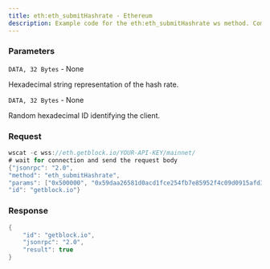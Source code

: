 ```yaml
---
title: eth:eth_submitHashrate - Ethereum
description: Example code for the eth:eth_submitHashrate ws method. Сomplete guide on how to use eth:eth_submitHashrate ws in GetBlock.io Web3 documentation.
---
```


### Parameters


`DATA, 32 Bytes` - None

Hexadecimal string representation of the hash rate.

`DATA, 32 Bytes` - None

Random hexadecimal ID identifying the client.

### Request

``` java
wscat -c wss://eth.getblock.io/YOUR-API-KEY/mainnet/ 
# wait for connection and send the request body 
{"jsonrpc": "2.0",
"method": "eth_submitHashrate",
"params": ["0x500000", "0x59daa26581d0acd1fce254fb7e85952f4c09d0915afd33d3886cd914bc7d283c"],
"id": "getblock.io"}
```

###  Response

``` java
{
    "id": "getblock.io",
    "jsonrpc": "2.0",
    "result": true
}
```

